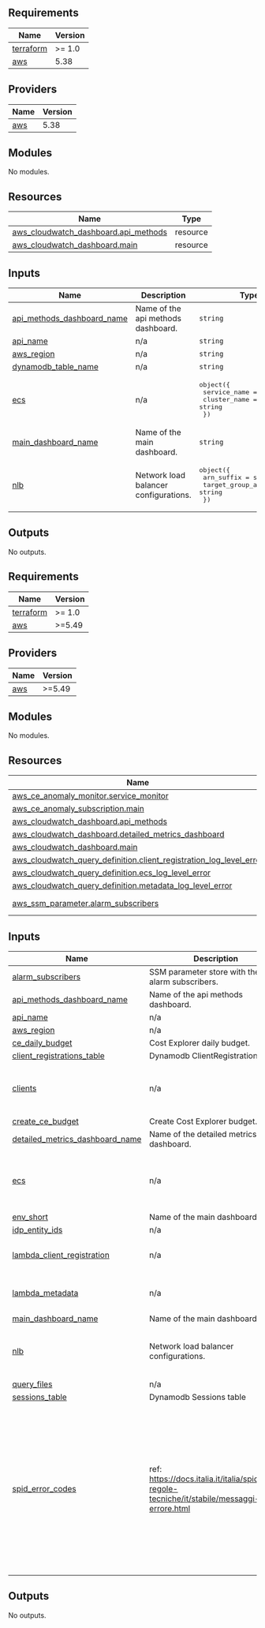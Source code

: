 ## Requirements

| Name | Version |
|------|---------|
| <a name="requirement_terraform"></a> [terraform](#requirement\_terraform) | >= 1.0 |
| <a name="requirement_aws"></a> [aws](#requirement\_aws) | 5.38 |

## Providers

| Name | Version |
|------|---------|
| <a name="provider_aws"></a> [aws](#provider\_aws) | 5.38 |

## Modules

No modules.

## Resources

| Name | Type |
|------|------|
| [aws_cloudwatch_dashboard.api_methods](https://registry.terraform.io/providers/hashicorp/aws/5.38/docs/resources/cloudwatch_dashboard) | resource |
| [aws_cloudwatch_dashboard.main](https://registry.terraform.io/providers/hashicorp/aws/5.38/docs/resources/cloudwatch_dashboard) | resource |

## Inputs

| Name | Description | Type | Default | Required |
|------|-------------|------|---------|:--------:|
| <a name="input_api_methods_dashboard_name"></a> [api\_methods\_dashboard\_name](#input\_api\_methods\_dashboard\_name) | Name of the api methods dashboard. | `string` | n/a | yes |
| <a name="input_api_name"></a> [api\_name](#input\_api\_name) | n/a | `string` | n/a | yes |
| <a name="input_aws_region"></a> [aws\_region](#input\_aws\_region) | n/a | `string` | n/a | yes |
| <a name="input_dynamodb_table_name"></a> [dynamodb\_table\_name](#input\_dynamodb\_table\_name) | n/a | `string` | n/a | yes |
| <a name="input_ecs"></a> [ecs](#input\_ecs) | n/a | <pre>object({<br>    service_name = string,<br>    cluster_name = string<br>  })</pre> | n/a | yes |
| <a name="input_main_dashboard_name"></a> [main\_dashboard\_name](#input\_main\_dashboard\_name) | Name of the main dashboard. | `string` | n/a | yes |
| <a name="input_nlb"></a> [nlb](#input\_nlb) | Network load balancer configurations. | <pre>object({<br>    arn_suffix              = string<br>    target_group_arn_suffix = string<br>  })</pre> | n/a | yes |

## Outputs

No outputs.

<!-- BEGIN_TF_DOCS -->
## Requirements

| Name | Version |
|------|---------|
| <a name="requirement_terraform"></a> [terraform](#requirement\_terraform) | >= 1.0 |
| <a name="requirement_aws"></a> [aws](#requirement\_aws) | >=5.49 |

## Providers

| Name | Version |
|------|---------|
| <a name="provider_aws"></a> [aws](#provider\_aws) | >=5.49 |

## Modules

No modules.

## Resources

| Name | Type |
|------|------|
| [aws_ce_anomaly_monitor.service_monitor](https://registry.terraform.io/providers/hashicorp/aws/latest/docs/resources/ce_anomaly_monitor) | resource |
| [aws_ce_anomaly_subscription.main](https://registry.terraform.io/providers/hashicorp/aws/latest/docs/resources/ce_anomaly_subscription) | resource |
| [aws_cloudwatch_dashboard.api_methods](https://registry.terraform.io/providers/hashicorp/aws/latest/docs/resources/cloudwatch_dashboard) | resource |
| [aws_cloudwatch_dashboard.detailed_metrics_dashboard](https://registry.terraform.io/providers/hashicorp/aws/latest/docs/resources/cloudwatch_dashboard) | resource |
| [aws_cloudwatch_dashboard.main](https://registry.terraform.io/providers/hashicorp/aws/latest/docs/resources/cloudwatch_dashboard) | resource |
| [aws_cloudwatch_query_definition.client_registration_log_level_error](https://registry.terraform.io/providers/hashicorp/aws/latest/docs/resources/cloudwatch_query_definition) | resource |
| [aws_cloudwatch_query_definition.ecs_log_level_error](https://registry.terraform.io/providers/hashicorp/aws/latest/docs/resources/cloudwatch_query_definition) | resource |
| [aws_cloudwatch_query_definition.metadata_log_level_error](https://registry.terraform.io/providers/hashicorp/aws/latest/docs/resources/cloudwatch_query_definition) | resource |
| [aws_ssm_parameter.alarm_subscribers](https://registry.terraform.io/providers/hashicorp/aws/latest/docs/data-sources/ssm_parameter) | data source |

## Inputs

| Name | Description | Type | Default | Required |
|------|-------------|------|---------|:--------:|
| <a name="input_alarm_subscribers"></a> [alarm\_subscribers](#input\_alarm\_subscribers) | SSM parameter store with the list alarm subscribers. | `string` | n/a | yes |
| <a name="input_api_methods_dashboard_name"></a> [api\_methods\_dashboard\_name](#input\_api\_methods\_dashboard\_name) | Name of the api methods dashboard. | `string` | n/a | yes |
| <a name="input_api_name"></a> [api\_name](#input\_api\_name) | n/a | `string` | n/a | yes |
| <a name="input_aws_region"></a> [aws\_region](#input\_aws\_region) | n/a | `string` | n/a | yes |
| <a name="input_ce_daily_budget"></a> [ce\_daily\_budget](#input\_ce\_daily\_budget) | Cost Explorer daily budget. | `string` | `"300"` | no |
| <a name="input_client_registrations_table"></a> [client\_registrations\_table](#input\_client\_registrations\_table) | Dynamodb ClientRegistrations table | `string` | n/a | yes |
| <a name="input_clients"></a> [clients](#input\_clients) | n/a | <pre>list(object({<br>    client_id     = string<br>    friendly_name = string<br>  }))</pre> | `[]` | no |
| <a name="input_create_ce_budget"></a> [create\_ce\_budget](#input\_create\_ce\_budget) | Create Cost Explorer budget. | `bool` | `false` | no |
| <a name="input_detailed_metrics_dashboard_name"></a> [detailed\_metrics\_dashboard\_name](#input\_detailed\_metrics\_dashboard\_name) | Name of the detailed metrics dashboard. | `string` | n/a | yes |
| <a name="input_ecs"></a> [ecs](#input\_ecs) | n/a | <pre>object({<br>    service_name   = string,<br>    cluster_name   = string<br>    log_group_name = string<br>  })</pre> | n/a | yes |
| <a name="input_env_short"></a> [env\_short](#input\_env\_short) | Name of the main dashboard. | `string` | n/a | yes |
| <a name="input_idp_entity_ids"></a> [idp\_entity\_ids](#input\_idp\_entity\_ids) | n/a | `list(string)` | `[]` | no |
| <a name="input_lambda_client_registration"></a> [lambda\_client\_registration](#input\_lambda\_client\_registration) | n/a | <pre>object({<br>    log_group_name = string<br>  })</pre> | n/a | yes |
| <a name="input_lambda_metadata"></a> [lambda\_metadata](#input\_lambda\_metadata) | n/a | <pre>object({<br>    log_group_name = string<br>  })</pre> | n/a | yes |
| <a name="input_main_dashboard_name"></a> [main\_dashboard\_name](#input\_main\_dashboard\_name) | Name of the main dashboard. | `string` | n/a | yes |
| <a name="input_nlb"></a> [nlb](#input\_nlb) | Network load balancer configurations. | <pre>object({<br>    arn_suffix              = string<br>    target_group_arn_suffix = string<br>  })</pre> | n/a | yes |
| <a name="input_query_files"></a> [query\_files](#input\_query\_files) | n/a | `list(string)` | `[]` | no |
| <a name="input_sessions_table"></a> [sessions\_table](#input\_sessions\_table) | Dynamodb Sessions table | `string` | n/a | yes |
| <a name="input_spid_error_codes"></a> [spid\_error\_codes](#input\_spid\_error\_codes) | ref: https://docs.italia.it/italia/spid/spid-regole-tecniche/it/stabile/messaggi-errore.html | `list(string)` | <pre>[<br>  "08",<br>  "09",<br>  "11",<br>  "12",<br>  "13",<br>  "14",<br>  "15",<br>  "16",<br>  "17",<br>  "18",<br>  "19",<br>  "20",<br>  "21",<br>  "22",<br>  "23",<br>  "25",<br>  "30"<br>]</pre> | no |

## Outputs

No outputs.
<!-- END_TF_DOCS -->